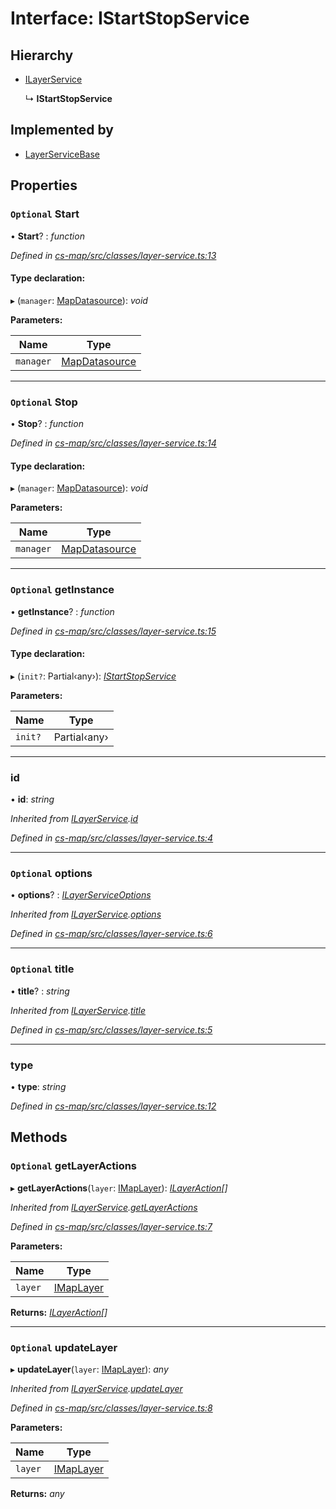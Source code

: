 # Interface: IStartStopService

## Hierarchy

* [ILayerService](_cs_map_src_classes_layer_service_.ilayerservice.md)

  ↳ **IStartStopService**

## Implemented by

* [LayerServiceBase](../classes/_cs_map_src_classes_layer_service_.layerservicebase.md)

## Properties

### `Optional` Start

• **Start**? : *function*

*Defined in [cs-map/src/classes/layer-service.ts:13](https://github.com/TNOCS/csnext/blob/dad76c19/packages/cs-map/src/classes/layer-service.ts#L13)*

#### Type declaration:

▸ (`manager`: [MapDatasource](../classes/_cs_map_src_datasources_map_datasource_.mapdatasource.md)): *void*

**Parameters:**

Name | Type |
------ | ------ |
`manager` | [MapDatasource](../classes/_cs_map_src_datasources_map_datasource_.mapdatasource.md) |

___

### `Optional` Stop

• **Stop**? : *function*

*Defined in [cs-map/src/classes/layer-service.ts:14](https://github.com/TNOCS/csnext/blob/dad76c19/packages/cs-map/src/classes/layer-service.ts#L14)*

#### Type declaration:

▸ (`manager`: [MapDatasource](../classes/_cs_map_src_datasources_map_datasource_.mapdatasource.md)): *void*

**Parameters:**

Name | Type |
------ | ------ |
`manager` | [MapDatasource](../classes/_cs_map_src_datasources_map_datasource_.mapdatasource.md) |

___

### `Optional` getInstance

• **getInstance**? : *function*

*Defined in [cs-map/src/classes/layer-service.ts:15](https://github.com/TNOCS/csnext/blob/dad76c19/packages/cs-map/src/classes/layer-service.ts#L15)*

#### Type declaration:

▸ (`init?`: Partial‹any›): *[IStartStopService](_cs_map_src_classes_layer_service_.istartstopservice.md)*

**Parameters:**

Name | Type |
------ | ------ |
`init?` | Partial‹any› |

___

###  id

• **id**: *string*

*Inherited from [ILayerService](_cs_map_src_classes_layer_service_.ilayerservice.md).[id](_cs_map_src_classes_layer_service_.ilayerservice.md#id)*

*Defined in [cs-map/src/classes/layer-service.ts:4](https://github.com/TNOCS/csnext/blob/dad76c19/packages/cs-map/src/classes/layer-service.ts#L4)*

___

### `Optional` options

• **options**? : *[ILayerServiceOptions](_cs_map_src_classes_layer_service_options_.ilayerserviceoptions.md)*

*Inherited from [ILayerService](_cs_map_src_classes_layer_service_.ilayerservice.md).[options](_cs_map_src_classes_layer_service_.ilayerservice.md#optional-options)*

*Defined in [cs-map/src/classes/layer-service.ts:6](https://github.com/TNOCS/csnext/blob/dad76c19/packages/cs-map/src/classes/layer-service.ts#L6)*

___

### `Optional` title

• **title**? : *string*

*Inherited from [ILayerService](_cs_map_src_classes_layer_service_.ilayerservice.md).[title](_cs_map_src_classes_layer_service_.ilayerservice.md#optional-title)*

*Defined in [cs-map/src/classes/layer-service.ts:5](https://github.com/TNOCS/csnext/blob/dad76c19/packages/cs-map/src/classes/layer-service.ts#L5)*

___

###  type

• **type**: *string*

*Defined in [cs-map/src/classes/layer-service.ts:12](https://github.com/TNOCS/csnext/blob/dad76c19/packages/cs-map/src/classes/layer-service.ts#L12)*

## Methods

### `Optional` getLayerActions

▸ **getLayerActions**(`layer`: [IMapLayer](_cs_map_src_classes_imap_layer_.imaplayer.md)): *[ILayerAction](_cs_map_src_classes_ilayer_action_.ilayeraction.md)[]*

*Inherited from [ILayerService](_cs_map_src_classes_layer_service_.ilayerservice.md).[getLayerActions](_cs_map_src_classes_layer_service_.ilayerservice.md#optional-getlayeractions)*

*Defined in [cs-map/src/classes/layer-service.ts:7](https://github.com/TNOCS/csnext/blob/dad76c19/packages/cs-map/src/classes/layer-service.ts#L7)*

**Parameters:**

Name | Type |
------ | ------ |
`layer` | [IMapLayer](_cs_map_src_classes_imap_layer_.imaplayer.md) |

**Returns:** *[ILayerAction](_cs_map_src_classes_ilayer_action_.ilayeraction.md)[]*

___

### `Optional` updateLayer

▸ **updateLayer**(`layer`: [IMapLayer](_cs_map_src_classes_imap_layer_.imaplayer.md)): *any*

*Inherited from [ILayerService](_cs_map_src_classes_layer_service_.ilayerservice.md).[updateLayer](_cs_map_src_classes_layer_service_.ilayerservice.md#optional-updatelayer)*

*Defined in [cs-map/src/classes/layer-service.ts:8](https://github.com/TNOCS/csnext/blob/dad76c19/packages/cs-map/src/classes/layer-service.ts#L8)*

**Parameters:**

Name | Type |
------ | ------ |
`layer` | [IMapLayer](_cs_map_src_classes_imap_layer_.imaplayer.md) |

**Returns:** *any*
